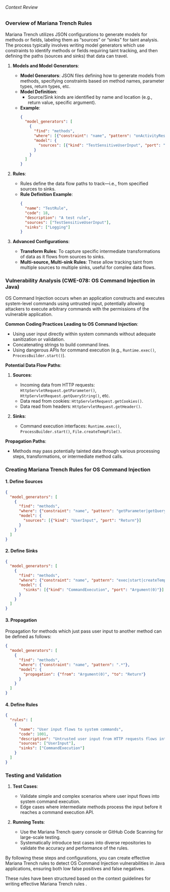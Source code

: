 ###### Context Review
### Overview of Mariana Trench Rules

Mariana Trench utilizes JSON configurations to generate models for methods or fields, labeling them as “sources” or “sinks” for taint analysis. The process typically involves writing model generators which use constraints to identify methods or fields requiring taint tracking, and then defining the paths (sources and sinks) that data can travel.

1. **Models and Model Generators**:
   - **Model Generators**: JSON files defining how to generate models from methods, specifying constraints based on method names, parameter types, return types, etc.
   - **Model Definition**:
     - Source/Sink kinds are identified by name and location (e.g., return value, specific argument).
   - **Example**:
      ```json
      {
        "model_generators": [
          {
            "find": "methods",
            "where": [{"constraint": "name", "pattern": "onActivityResult"}],
            "model": {
              "sources": [{"kind": "TestSensitiveUserInput", "port": "Argument(2)"}]
            }
          }
        ]
      }
      ```

2. **Rules**:
   - Rules define the data flow paths to track—i.e., from specified sources to sinks.
   - **Rule Definition Example**:
     ```json
     {
       "name": "TestRule",
       "code": 18,
       "description": "A test rule",
       "sources": ["TestSensitiveUserInput"],
       "sinks": ["Logging"]
     }
     ```   

3. **Advanced Configurations**:
   - **Transform Rules**: To capture specific intermediate transformations of data as it flows from sources to sinks.
   - **Multi-source, Multi-sink Rules**: These allow tracking taint from multiple sources to multiple sinks, useful for complex data flows.

### Vulnerability Analysis (CWE-078: OS Command Injection in Java)

OS Command Injection occurs when an application constructs and executes system-level commands using untrusted input, potentially allowing attackers to execute arbitrary commands with the permissions of the vulnerable application.

**Common Coding Practices Leading to OS Command Injection**:
- Using user input directly within system commands without adequate sanitization or validation.
- Concatenating strings to build command lines.
- Using dangerous APIs for command execution (e.g., `Runtime.exec()`, `ProcessBuilder.start()`).

**Potential Data Flow Paths**:
1. **Sources**:
   - Incoming data from HTTP requests: `HttpServletRequest.getParameter()`, `HttpServletRequest.getQueryString()`, etc.
   - Data read from cookies: `HttpServletRequest.getCookies()`.
   - Data read from headers: `HttpServletRequest.getHeader()`.

2. **Sinks**:
   - Command execution interfaces: `Runtime.exec()`, `ProcessBuilder.start()`, `File.createTempFile()`.

**Propagation Paths**:
- Methods may pass potentially tainted data through various processing steps, transformations, or intermediate method calls.

### Creating Mariana Trench Rules for OS Command Injection

#### 1. Define Sources
```json
{
  "model_generators": [
    {
      "find": "methods",
      "where": {"constraint": "name", "pattern": "getParameter|getQueryString|getHeader|getCookies"},
      "model": {
        "sources": [{"kind": "UserInput", "port": "Return"}]
      }
    }
  ]
}
```

#### 2. Define Sinks
```json
{
  "model_generators": [
    {
      "find": "methods",
      "where": {"constraint": "name", "pattern": "exec|start|createTempFile"},
      "model": {
        "sinks": [{"kind": "CommandExecution", "port": "Argument(0)"}]
      }
    }
  ]
}
```

#### 3. Propagation
Propagation for methods which just pass user input to another method can be defined as follows:
```json
{
  "model_generators": [
    {
      "find": "methods",
      "where": {"constraint": "name", "pattern": ".*"},
      "model": {
        "propagation": {"from": "Argument(0)", "to": "Return"}
      }
    }
  ]
}
```

#### 4. Define Rules
```json
{
  "rules": [
    {
      "name": "User input flows to system commands",
      "code": 1001,
      "description": "Untrusted user input from HTTP requests flows into system command execution methods.",
      "sources": ["UserInput"],
      "sinks": ["CommandExecution"]
    }
  ]
}
```

### Testing and Validation

1. **Test Cases**:
   - Validate simple and complex scenarios where user input flows into system command execution.
   - Edge cases where intermediate methods process the input before it reaches a command execution API.

2. **Running Tests**:
   - Use the Mariana Trench query console or GitHub Code Scanning for large-scale testing.
   - Systematically introduce test cases into diverse repositories to validate the accuracy and performance of the rules.

By following these steps and configurations, you can create effective Mariana Trench rules to detect OS Command Injection vulnerabilities in Java applications, ensuring both low false positives and false negatives.

These rules have been structured based on the context guidelines for writing effective Mariana Trench rules   .
